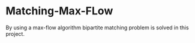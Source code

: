 # Matching-Max-FLow
 By using a max-flow algorithm bipartite matching problem is solved in this project.
